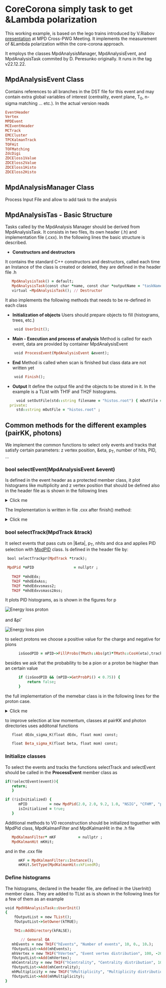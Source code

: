 # CoreCorona simply task to get &Lambda polarization

This working example, is based on the lego trains introduced by V.Riabov [presentation](https://indico.jinr.ru/event/3391/contributions/18477/attachments/13910/23277/AnalysisFramework_RiabovV.pdf) at MPD Cross-PWG Meeting. It implements the measurement of &Lambda polarization within the core-corona approach.

It employs the classes MpdAnalysisManager, MpdAnalysisEvent, and MpdAnalysisTask commited by D. Peresunko originally. It runs in the tag v22.12.22.

## MpdAnalysisEvent Class

Contains references to all branches in the DST file for this event and may contain extra global variables of interest (centrality, event plane, T<sub>0</sub>, n-sigma matching ... etc.). In the actual version reads

```ruby
EventHeader
Vertex
MPDEvent
MCEventHeader
MCTrack
EMCCluster
TPCKalmanTrack
TOFHit
TOFMatching
ZdcDigi
ZDCEloss1Value
ZDCEloss2Value
ZDCEloss1Histo
ZDCEloss2Histo
```

## MpdAnalysisManager Class

Process Input File and allow to add task to the analysis


## MpdAnalysisTas - Basic Structure

Tasks called by the MpdAnalysis Manager should be derived from MpdAnalysisTask. It consists in two files, its own header (.h) and implementation file (.cxx). In the following lines the basic structure is described.

- **Constructors and destructors**

It contains the standard  C++ constructors and destructors, called each time an Instance of the class is created or deleted, they are defined in the header file .h

```ruby
   MpdAnalysisTask() = default;
   MpdAnalysisTask(const char *name, const char *outputName = "taskName");
   virtual ~MpdAnalysisTask(); // Destructor
```

It also implements the following methods that needs to be re-defined in each class

- **Initialization of objects**
Users should prepare objects to fill (histograms, trees, etc.)
```ruby
	void UserInit();
```
- **Main - Execution and process of analysis**
Method is called for each event, data are provided by container MpdAnalysisEvent
```ruby
	void ProcessEvent(MpdAnalysisEvent &event);
```
- **End**
Method is called when scan is finished but class data are not written yet
```ruby
	void Finish();
```
- **Output**
It define the output file and the objects to be stored in it. In the example is a TList with TH1F and TH2F histograms.

```ruby
     void setOutFile(std::string filename = "histos.root") { mOutFile = filename; }
  private:
     std::string mOutFile = "histos.root" ;
```
## Common methods for the different examples (pairKK, photons)

We implement the common functions to select only events and tracks that satisfy certain parameters: z vertex position, &eta, p<sub>T</sub>, number of hits, PID, ...

### bool selectEvent(MpdAnalysisEvent &event)

Is defined in the event header as a protected member class, it plot histograms like multiplicity and z vertex position that should be defined also in the header file as is shown in the following lines

<details>
<summary>Click me</summary>

```ruby
protected:

bool selectEvent(MpdAnalysisEvent &event);  

private:

   // event properties
   bool     isInitialized = false;
   int      mCenBin       = 0;
   int      mZvtxBin      = 0;
   int      mRPBin        = 0;
   int      mixBin;

   TVector3 mPrimaryVertex;
   static constexpr short nMixEventZ    = 10; //(V) number of bins in z direction
   static constexpr short nMixEventCent = 10; //(V) number of bins of centrality
   static constexpr short nMixEventRP   = 1;  //(V) number of bins of Reaction Plane orientation

   // General QA  ==>>> taken from example class
   //
   TH1F *mhEvents       = nullptr;
   TH1F *mhVertex       = nullptr;
   TH1F *mhCentrality   = nullptr;
   TH1F *mhMultiplicity = nullptr;
```
</details>

The Implementation is written in file .cxx after finish() method:


<details>
<summary>Click me</summary>

```ruby
bool MpdV0AnalysisTask::selectEvent(MpdAnalysisEvent &event)
{
   mhEvents->Fill(0.5);
   // first test if event filled?
   if (!event.fVertex) { // if even vertex not filled, skip event
      return false;
   }
   // Vertex z coordinate
   MpdVertex *vertex = (MpdVertex *)event.fVertex->First();
   vertex->Position(mPrimaryVertex);
   mhVertex->Fill(mPrimaryVertex.Z());
   float mZvtxCut = 50.;//vertex cut to be implemented in add class
   if (fabs(mPrimaryVertex.Z()) > mZvtxCut) { 
      return false;
   }
   mZvtxBin = 0.5 * (mPrimaryVertex.Z() / mZvtxCut + 1) * nMixEventZ;
   if (mZvtxBin < 0) mZvtxBin = 0;
   if (mZvtxBin >= nMixEventZ) mZvtxBin = nMixEventZ - 1;
   mhEvents->Fill(1.5);

   float cen = event.getCentrTPC();
   mCenBin   = (cen / 100.) * nMixEventCent; // very rough
   if (mCenBin < 0) mCenBin = 0;
   if (mCenBin >= nMixEventCent) mCenBin = nMixEventCent - 1;

   // Multiplicity
   fTMpdGlobalTracks = event.fMPDEvent->GetGlobalTracks();
   int ntr          = fTMpdGlobalTracks->GetEntriesFast();
   mhMultiplicity->Fill(ntr);

   // Centrality
   mhCentrality->Fill(mCenBin);
   // mCenBin = 0;
   mhEvents->Fill(2.5);

   // ZCD vs TPC (pileup?)
   mhEvents->Fill(3.5);

   // Eventplane  TODO
   mRPBin = 0;
   mhEvents->Fill(4.5);

   mixBin = (mCenBin + 1) * (mZvtxBin + 1) * (mRPBin + 1);
   // cout<<"Mixing bin: "<<mixBin<<" = "<<mCenBin<<" "<<mZvtxBin<<" "<<mRPBin<<endl;

   return true;
}
```
</details>


### bool selectTrack(MpdTrack &track)

It select events that pass cuts on |&eta|, p<sub>T</sub>, nhits and dca and applies PID selection with [MpdPID](https://git.jinr.ru/nica/mpdroot/-/tree/dev/core/mpdPid) class. 
Is defined in the header file by:

```ruby
 bool selectTrackpr(MpdTrack *track);

 MpdPid *mPID                  = nullptr ;
 
   TH2F *mhdEdx;
   TH2F *mhdEdxAss;
   TH2F *mhdEdxvsmass2;
   TH2F *mhdEdxvsmass2Ass;
```

It plots PID histograms, as is shown in the figures for p 

<image src="/figures/protondedx.jpg" alt="Energy loss proton">

and &pi<sup>-</sup> 

<image src="/figures/piondedx.jpg" alt="Energy loss pion">

to select protons we choose a positive value for the charge and negative for pions

```ruby
      isGoodPID = mPID->FillProbs(TMath::Abs(pt)*TMath::CosH(eta),track->GetdEdXTPC()*6.036e-3,track->GetTofMass2(),-1);
```
besides we ask that the probability to be a pion or a proton be hiagher than an certain value

```ruby
      if (isGoodPID && (mPID->GetProbPi() < 0.75)) {
	      return false;
      }
```
the full implementation of the memebar class is in the following lines for the proton case.


<details>
<summary>Click me</summary>

```ruby
bool MpdV0AnalysisTask::selectTrackpr(MpdTrack *track)
{

	 Double_t pt  = track->GetPt();
         Double_t eta = track->GetEta();
         Int_t nhits  = track->GetNofHits();

	 if(pt > 0 ) return false; // reject negative charge

      if (TMath::Abs(pt) < cut_pt) return false;
      if (TMath::Abs(eta) > cut_eta) return false;
      if (nhits < cut_nhits) return false;

      bool isGoodPID;
      if (track->GetTofFlag()== 2 || track->GetTofFlag()==6){
      isGoodPID = mPID->FillProbs(TMath::Abs(pt)*TMath::CosH(eta),track->GetdEdXTPC()*6.036e-3,track->GetTofMass2(),1);
      } else {
      isGoodPID = mPID->FillProbs(TMath::Abs(pt)*TMath::CosH(eta),track->GetdEdXTPC()*6.036e-3,1);
      }
      if (isGoodPID && (mPID->GetProbPr() < 0.75)) {
	      return false;
      }
      float dEdx = track->GetdEdXTPC();
      float tofmass2=track->GetTofMass2();
      mhdEdx->Fill(TMath::Abs(pt)*TMath::CosH(eta), dEdx); // | p | = p_T cosh(η)
      mhdEdxvsmass2->Fill(track->GetTofMass2(), dEdx);
      long int prim1 = track->GetID();
      if (
		      (abs((static_cast<MpdMCTrack *>(fTMCTracks->At(prim1)))->GetPdgCode()) == 2212)		      
		      ){
	      mhdEdxvsmass2Ass->Fill(track->GetTofMass2(),dEdx);
      	      mhdEdxAss->Fill(TMath::Abs(pt)*TMath::CosH(eta),dEdx);// | p | = p_T cosh(η)
      }

      if(tofmass2 > 0.046722 && tofmass2 < 1.22858 && // gaussianfit +4sigma at low dedx; previous values // (0.6804,1.0793)
        (track->GetTofFlag() == 2 || track->GetTofFlag() == 6)
		      ){
	      return true;
      }else {
              return false;
      }

return false;
}
```
</details>

to improve selection at low momentum, classes at pairKK and photon directories uses additonal functions 

```ruby
   float dEdx_sigma_K(float dEdx, float mom) const;

   float Beta_sigma_K(float beta, float mom) const;
```


### Initialize classes 
To select the events and tracks the functions selectTrack and selectEvent should be called in the **ProcessEvent** member class as

```ruby
if(!selectEvent(event)){
   return;
   }

if (!isInitialized) {
      mPID          = new MpdPid(2.0, 2.0, 9.2, 1.0, "NSIG", "CFHM", "pikapr");
      isInitialized = true;
   }
```
Additional methods to V0 reconstruction should be initialized toguether with MpdPid class, MpdKalmanFilter and MpdKalmanHit in the .h file

```ruby
   MpdKalmanFilter* mKF          = nullptr ;
   MpdKalmanHit mKHit;
```
and in the .cxx file 

```ruby
      mKF = MpdKalmanFilter::Instance();
      mKHit.SetType(MpdKalmanHit::kFixedR);
```

### Define histograms

The histograms, declared in the header file, are defined in the UserInit() member class. They are added to TList as is shown in the following lines for a few of them as an example


```ruby
void MpdV0AnalysisTask::UserInit()
{
	fOutputList = new TList();
	fOutputList->SetOwner(kTRUE);

	TH1::AddDirectory(kFALSE);

	   // General QA
   mhEvents = new TH1F("hEvents", "Number of events", 10, 0., 10.);
   fOutputList->Add(mhEvents);
   mhVertex = new TH1F("hVertex", "Event vertex distribution", 100, -200., 200.);
   fOutputList->Add(mhVertex);
   mhCentrality = new TH1F("hCentrality", "Centrality distribution", 100, 0., 100.);
   fOutputList->Add(mhCentrality);
   mhMultiplicity = new TH1F("hMultiplicity", "Multiplicity distribution", 2000, -0.5, 1999.5);
   fOutputList->Add(mhMultiplicity);
}
```

 









 

